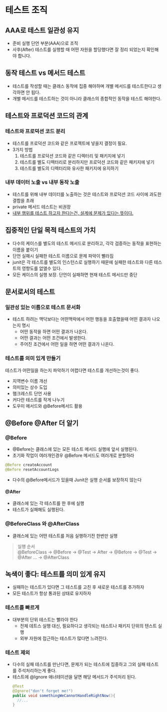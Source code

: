 # 테스트 조직

## AAA로 테스트 일관성 유지
- 준비 실행 단언 부분(AAA)으로 조직
- 사후(After) 테스트를 실행할 때 어떤 자원을 할당했다면 잘 정리 되었는지 확인해야 합니다.

## 동작 테스트 vs 메서드 테스트
- 테스트를 작성할 때는 클래스 동작에 집중 해야하며 개별 메서드를 테스트한다고 생각하면 안 됩다.
- 개별 메서드를 테스트하는 것이 아니라 클래스의 종합적인 동작을 테스트 해야한다.

## 테스트와 프로덕션 코드의 관계

### 테스트와 프로덕션 코드 분리
- 테스트를 프로덕션 코드와 같은 프로젝트에 넣을지 결정이 필요.
- 3가지 방법
    1. 테스트를 프로덕션 코드와 같은 디렉터리 및 패키지에 넣기
    2. 테스트를 별도 디렉터리로 분리하지만 프로덕션 코드와 같은 패키지에 넣기
    3. 테스트를 별도의 디렉터리와 유사한 패키지에 유지하기


### 내부 데이터 노출 vs 내부 동작 노출
- 테스트를 위해 내부 데이터를 노출하는 것은 테스트와 프로덕션 코드 사이에 과도한 결합을 초래
- private 메서드 테스트는 비권장
- <u>내부 행위를 테스트 하고자 한다는건, 설계에 문제가 있다는 뜻이다.</u>

## 집중적인 단일 목적 테스트의 가치
- 다수의 케이스를 별도의 테스트 메서드로 분리하고, 각각 검증하는 동작을 표현하는 이름을 붙이기
- 단언 실패시 실패한 테스트 이름으로 문제 파악이 빨라짐
- junit은 각 테스트를 별도의 인스턴스로 실행하기 때문에 실패한 테스트와 다른 테스트의 영향도를 없앨수 있다.
- 모든 케이스의 실행 보장. 단언이 실패하면 현재 테스트 메서드만 중단

## 문서로서의 테스트

### 일관성 있는 이름으로 테스트 문서화
- 테스트 하려는 맥닥보다는 어떤맥락에서 어떤 행동을 호출했을때 어떤 결과자 나오는지 명시
    - 어떤 동작을 하면 어떤 결과가 나온다.
    - 어떤 결과는 어떤 조건에서 발생한다.
    - 주어진 조건에서 어떤 일을 하면 어떤 결과가 나온다.

### 테스트를 의미 있게 만들기
테스트가 어떤일을 하는지 파악하기 어렵다면 테스트를 개선하는것이 좋다.
- 지역변수 이름 개선
- 의미있는 상수 도입
- 햄크레스트 단언 사용
- 커다란 테스트를 작게 나누기
- 도우미 메서드와 @Before메서드 활용


## @Before @After 더 알기
### @Before
-  @Before는  클래스에 있는 모든 테스트 메서드 실행에 앞서 실행된다.
- 초기화 작업이 여러개인경우 @Before 메서드도 여러개로 분할하라
```java
@Before createAccount
@Before resetAccountLogs
```
- 다수의 @Before메서드가 있을때 Junit은 실행 순서를 보장하지 않는다

#### @After
- 클래스에 있는 각 테스트를 한 후에 실행
- 테스트가 실패해도 실행된다.

### @BeforeClass 와 @AfterClass
- 클래스에 있는 어떤 테스트를 처음 실행하기전 한번만 실행
> 실행 순서  
@BeforeClass -> @Before -> @Test -> After -> @Before -> @Test -> @After ... -> @AfterClass

## 녹색이 좋다: 테스트를 의미 있게 유지
- 실패하는 테스트가 있다면 그 테스트를 고친 후 새로운 테스트를 추가하자
- 모든 테스트가 항상 통과된 상태로 유지하자

### 테스트를 빠르게
- 대부분의 단위 테스트는 빨라야 한다
    - 전체 데트스 실행 대신, 필요하다고 생각되는 테스트나 패키지 단위의 텐스트 실행
    - 외부 자원에 접근하는 테스트가 많다면 느려진다.
    
### 테스트 제외
- 다수의 실패 테스트를 만난다면, 문제가 되는 테스트에 집중하고 그외 실패 테스트를 주석처리하는게 좋다.
- 테스트에 @Ignore 애너테이션을 달면 해당 메서드가 주석처리 된다.
    ```java
    @Test
    @Ignore("don't forget me!")
    public void somethingWeCannotHandleRightNow(){
      //...
    } 
    ```
